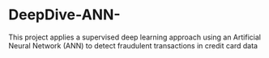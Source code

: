 # DeepDive-ANN-
This project applies a supervised deep learning approach using an Artificial Neural Network (ANN) to detect fraudulent transactions in credit card data
